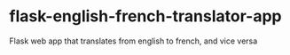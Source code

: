 # flask-english-french-translator-app

Flask web app that translates from english to french, and vice versa
